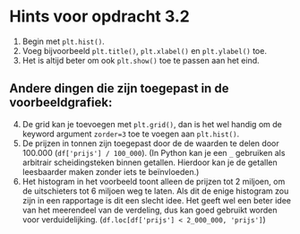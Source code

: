 # Hints voor opdracht 3.2
1. Begin met `plt.hist()`.
2. Voeg bijvoorbeeld `plt.title()`, `plt.xlabel()` en `plt.ylabel()` toe.
3. Het is altijd beter om ook `plt.show()` toe te passen aan het eind.

## Andere dingen die zijn toegepast in de voorbeeldgrafiek:
4. De grid kan je toevoegen met `plt.grid()`, dan is het wel handig om de keyword argument `zorder=3` toe te voegen aan `plt.hist()`.
5. De prijzen in tonnen zijn toegepast door de de waarden te delen door 100.000 (`df['prijs'] / 100_000`). (In Python kan je een `_` gebruiken als arbitrair scheidingsteken binnen getallen. Hierdoor kan je de getallen leesbaarder maken zonder iets te beïnvloeden.)
6. Het histogram in het voorbeeld toont alleen de prijzen tot 2 miljoen, om de uitschieters tot 6 miljoen weg te laten. Als dit de enige histogram zou zijn in een rapportage is dit een slecht idee. Het geeft wel een beter idee van het meerendeel van de verdeling, dus kan goed gebruikt worden voor verduidelijking. (`df.loc[df['prijs'] < 2_000_000, 'prijs']`)